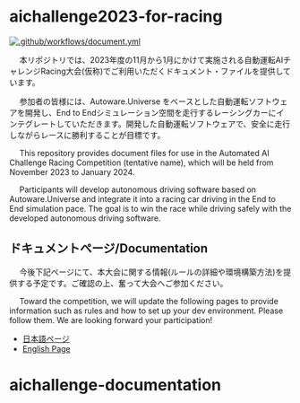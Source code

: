 # aichallenge2023-for-racing

[![.github/workflows/document.yml](https://github.com/AutomotiveAIChallenge/aichallenge2023-racing/actions/workflows/document.yml/badge.svg?branch=main)](https://github.com/AutomotiveAIChallenge/aichallenge2023-racing/actions/workflows/document.yml)

&emsp; 本リポジトリでは、2023年度の11月から1月にかけて実施される自動運転AIチャレンジRacing大会(仮称)でご利用いただくドキュメント・ファイルを提供しています。

&emsp; 参加者の皆様には、Autoware.Universe をベースとした自動運転ソフトウェアを開発し、End to Endシミュレーション空間を走行するレーシングカーにインテグレートしていただきます。開発した自動運転ソフトウェアで、安全に走行しながらレースに勝利することが目標です。

&emsp; This repository provides document files for use in the Automated AI Challenge Racing Competition (tentative name), which will be held from November 2023 to January 2024.

&emsp; Participants will develop autonomous driving software based on Autoware.Universe and integrate it into a racing car driving in the End to End simulation pace. The goal is to win the race while driving safely with the developed autonomous driving software.

## ドキュメントページ/Documentation
&emsp; 今後下記ページにて、本大会に関する情報(ルールの詳細や環境構築方法)を提供する予定です。ご確認の上、奮って大会へご参加ください。

&emsp; Toward the competition, we will update the following pages to provide information such as rules and how to set up your dev environment. Please follow them. We are looking forward your participation!

- [日本語ページ](https://automotiveaichallenge.github.io/aichallenge2023-racing/index.html)
- [English Page](https://automotiveaichallenge.github.io/aichallenge2023-racing/en/index.html)
# aichallenge-documentation

